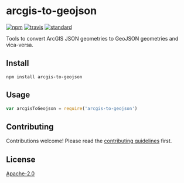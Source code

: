 # arcgis-to-geojson

[![npm][npm-image]][npm-url]
[![travis][travis-image]][travis-url]
[![standard][standard-image]][standard-url]

[npm-image]: https://img.shields.io/npm/v/arcgis-to-geojson.svg?style=flat-square
[npm-url]: https://www.npmjs.com/package/arcgis-to-geojson
[travis-image]: https://img.shields.io/travis/patrickarlt/arcgis-to-geojson.svg?style=flat-square
[travis-url]: https://travis-ci.org/patrickarlt/arcgis-to-geojson
[standard-image]: https://img.shields.io/badge/code%20style-semistandard-brightgreen.svg?style=flat-square
[standard-url]: http://npm.im/semistandard

Tools to convert ArcGIS JSON geometries to GeoJSON geometries and vica-versa.

## Install

```
npm install arcgis-to-geojson
```

## Usage

```js
var arcgisToGeojson = require('arcgis-to-geojson')
```

## Contributing

Contributions welcome! Please read the [contributing guidelines](CONTRIBUTING.md) first.

## License

[Apache-2.0](LICENSE)
